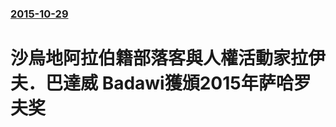 ### [2015-10-29](/news/2015/10/29/index.md)

##### 
# 沙烏地阿拉伯籍部落客與人權活動家拉伊夫．巴達威 Badawi獲頒2015年萨哈罗夫奖



